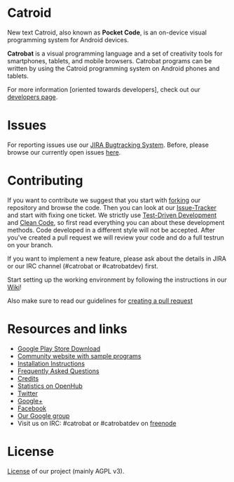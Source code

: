 # Catroid #
New text
Catroid, also known as **Pocket Code**, is an on-device visual programming system for Android devices.

**Catrobat** is a visual programming language and a set of creativity tools for smartphones, tablets, and mobile browsers. 
Catrobat programs can be written by using the Catroid programming system on Android phones and tablets.

For more information [oriented towards developers], check out our [developers page](http://developer.catrobat.org/).

# Issues #

For reporting issues use our [JIRA Bugtracking System](https://jira.catrob.at/secure/CreateIssue.jspa?pid=10402&issuetype=1). Before, please browse our currently open issues [here](https://jira.catrob.at/secure/IssueNavigator.jspa?reset=true&jqlQuery=project+%3D+CAT+AND+resolution+%3D+Unresolved+ORDER+BY+priority+DESC%2C+key+DESC&mode=hide).


# Contributing #

If you want to contribute we suggest that you start with [forking](https://help.github.com/articles/fork-a-repo/) our repository and browse the code. Then you can look at our [Issue-Tracker](https://jira.catrob.at/secure/RapidBoard.jspa?rapidView=60) and start with fixing one ticket. We strictly use [Test-Driven Development](http://c2.com/cgi/wiki?TestDrivenDevelopment) and [Clean Code](http://www.planetgeek.ch/wp-content/uploads/2013/06/Clean-Code-V2.2.pdf), so first read everything you can about these development methods. Code developed in a different style will not be accepted. 
After you've created a pull request we will review your code and do a full testrun on your branch.

If you want to implement a new feature, please ask about the details in JIRA or our IRC channel (#catrobat or #catrobatdev) first.

Start setting up the working environment by following the instructions in our  [Wiki](https://github.com/Catrobat/Catroid/wiki/Setup-working-environment)!

Also make sure to read our guidelines for [creating a pull request](https://github.com/Catrobat/Catroid/wiki/Creating-a-pull-request)


# Resources and links #
* [Google Play Store Download](https://play.google.com/store/apps/details?id=org.catrobat.catroid)
* [Community website with sample programs](https://pocketcode.org/)
* [Installation Instructions](https://github.com/Catrobat/Catroid/wiki/Installation-Instructions)
* [Frequently Asked Questions](https://github.com/Catrobat/Catroid/wiki/Frequently-Asked-Questions)
* [Credits](http://developer.catrobat.org/credits)
* [Statistics on OpenHub](https://www.openhub.net/p/catrobat/)
* [Twitter](http://twitter.com/Catroid)
* [Google+](https://plus.google.com/u/0/+CatrobatOrgAdmin/posts)
* [Facebook](https://www.facebook.com/CatrobatPocketCode?fref=ts)
* [Our Google group](https://groups.google.com/forum/?fromgroups#!forum/catrobat)
* Visit us on IRC: #catrobat or #catrobatdev on [freenode](http://freenode.net/)

# License #
[License](http://developer.catrobat.org/licenses) of our project (mainly AGPL v3).
